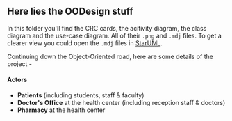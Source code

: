 ## Here lies the OODesign stuff

In this folder you'll find the CRC cards, the acitivity diagram, the class diagram and the use-case diagram. All of their `.png` and `.mdj` files. To get a clearer view you could open the `.mdj` files in [StarUML](https://staruml.io).


Continuing down the Object-Oriented road, here are some details of the project -

#### Actors
* **Patients** (including students, staff & faculty)
* **Doctor's Office** at the health center (including reception staff & doctors)
* **Pharmacy** at the health center